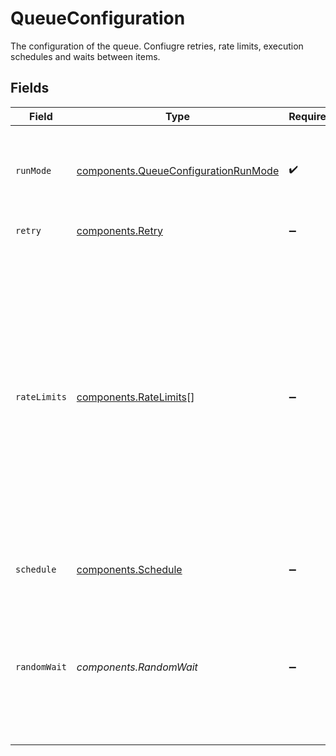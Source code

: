 # QueueConfiguration

The configuration of the queue. Confiugre retries, rate limits, execution schedules and waits between items.


## Fields

| Field                                                                                                                                                                                                                                                                                       | Type                                                                                                                                                                                                                                                                                        | Required                                                                                                                                                                                                                                                                                    | Description                                                                                                                                                                                                                                                                                 |
| ------------------------------------------------------------------------------------------------------------------------------------------------------------------------------------------------------------------------------------------------------------------------------------------- | ------------------------------------------------------------------------------------------------------------------------------------------------------------------------------------------------------------------------------------------------------------------------------------------- | ------------------------------------------------------------------------------------------------------------------------------------------------------------------------------------------------------------------------------------------------------------------------------------------- | ------------------------------------------------------------------------------------------------------------------------------------------------------------------------------------------------------------------------------------------------------------------------------------------- |
| `runMode`                                                                                                                                                                                                                                                                                   | [components.QueueConfigurationRunMode](../../models/components/queueconfigurationrunmode.md)                                                                                                                                                                                                | :heavy_check_mark:                                                                                                                                                                                                                                                                          | The run mode of the queue. Currently, only `Default` is supported, which is first in first out.                                                                                                                                                                                             |
| `retry`                                                                                                                                                                                                                                                                                     | [components.Retry](../../models/components/retry.md)                                                                                                                                                                                                                                        | :heavy_minus_sign:                                                                                                                                                                                                                                                                          | Retry policy configurations                                                                                                                                                                                                                                                                 |
| `rateLimits`                                                                                                                                                                                                                                                                                | [components.RateLimits](../../models/components/ratelimits.md)[]                                                                                                                                                                                                                            | :heavy_minus_sign:                                                                                                                                                                                                                                                                          | An array of rate limits imposed on the queue. The limits are imposed at the same time (for example if you have a limit of 10 items per hour and 2 items per minute, 2 items will be executed in the first minute and 2 more in the following minute until the 10 per hour limit is reached) |
| `schedule`                                                                                                                                                                                                                                                                                  | [components.Schedule](../../models/components/schedule.md)                                                                                                                                                                                                                                  | :heavy_minus_sign:                                                                                                                                                                                                                                                                          | Execution schedule for the queue.                                                                                                                                                                                                                                                           |
| `randomWait`                                                                                                                                                                                                                                                                                | *components.RandomWait*                                                                                                                                                                                                                                                                     | :heavy_minus_sign:                                                                                                                                                                                                                                                                          | A random wait duration range added between executed items. The range can be in milliseconds or ms-formatted strings.                                                                                                                                                                        |
